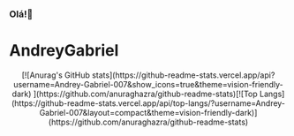 ### Olá!👋


# AndreyGabriel
<p align="center">
[![Anurag's GitHub stats](https://github-readme-stats.vercel.app/api?username=Andrey-Gabriel-007&show_icons=true&theme=vision-friendly-dark)
](https://github.com/anuraghazra/github-readme-stats)[![Top Langs](https://github-readme-stats.vercel.app/api/top-langs/?username=Andrey-Gabriel-007&layout=compact&theme=vision-friendly-dark)](https://github.com/anuraghazra/github-readme-stats)
</p>
